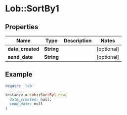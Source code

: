 # Lob::SortBy1

## Properties

| Name | Type | Description | Notes |
| ---- | ---- | ----------- | ----- |
| **date_created** | **String** |  | [optional] |
| **send_date** | **String** |  | [optional] |

## Example

```ruby
require 'lob'

instance = Lob::SortBy1.new(
  date_created: null,
  send_date: null
)
```

